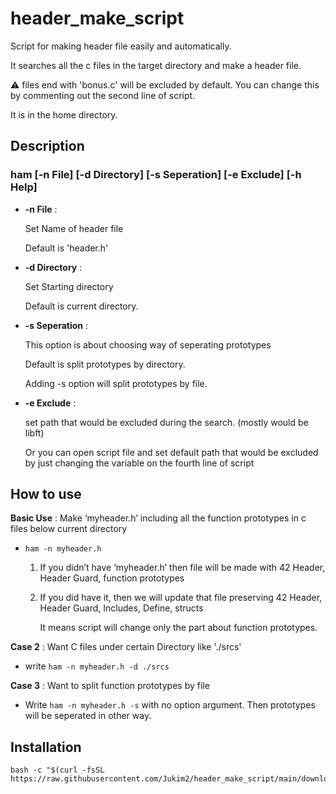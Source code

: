 # header_make_script

Script for making header file easily and automatically.

It searches all the c files in the target directory and make a header file.

⚠️ files end with 'bonus.c' will be excluded by default. You can change this by commenting out the second line of script.
  
  It is in the home directory.


## Description

### ham [-n File] [-d Directory] [-s Seperation] [-e Exclude] [-h Help]

- **-n File** :
    
    Set Name of header file
    
    Default is 'header.h'
    
- **-d Directory** : 
    
    Set Starting directory
    
    Default is current directory.
    
- **-s Seperation** :
    
    This option is about choosing way of seperating prototypes
    
    Default is split prototypes by directory.
    
    Adding -s option will split prototypes by file.
    
- **-e Exclude** :
    
    set path that would be excluded during the search. (mostly would be libft)
    
    Or you can open script file and set default path that would be excluded by just changing the variable on the fourth line of script
    

## How to use

**Basic Use** : Make ‘myheader.h’ including all the function prototypes in c files below current directory

- `ham -n myheader.h`
    1. If you didn’t have ‘myheader.h’ then file will be made with 42 Header, Header Guard, function prototypes
    2. If you did have it, then we will update that file preserving 42 Header, Header Guard, Includes, Define, structs
        
        It means script will change only the part about function prototypes.
        

**Case 2** : Want C files under certain Directory like './srcs'

- write `ham -n myheader.h -d ./srcs`

**Case 3** : Want to split function prototypes by file

- Write `ham -n myheader.h -s` with no option argument. Then prototypes will be seperated in other way.

## Installation

```
bash -c "$(curl -fsSL https://raw.githubusercontent.com/Jukim2/header_make_script/main/download.sh)"
```
